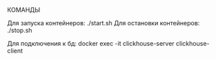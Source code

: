КОМАНДЫ 

Для запуска контейнеров:
./start.sh
Для остановки контейнеров:
./stop.sh

Для подключения к бд: 
docker exec -it clickhouse-server clickhouse-client
